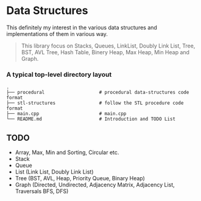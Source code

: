 # Data Structures
This definitely my interest in the various data structures and implementations of them in various way.

>This library focus on Stacks, Queues, LinkList, Doubly Link List, Tree, BST, AVL Tree, Hash Table, Binery Heap, Max Heap, Min Heap and Graph.

### A typical top-level directory layout

    .
    ├── procedural                    # procedural data-structures code format
    ├── stl-structures                # follow the STL procedure code format
    ├── main.cpp                      # main.cpp
    └── README.md                     # Introduction and TODO List

## TODO
* Array, Max, Min and Sorting, Circular etc.
* Stack
* Queue
* List (Link List, Doubly Link List)
* Tree (BST, AVL, Heap, Priority Queue, Binary Heap)
* Graph (Directed, Undirected, Adjacency Matrix, Adjacency List, Traversals BFS, DFS)

